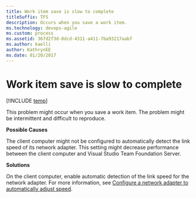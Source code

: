 ```yaml
---
title: Work item save is slow to complete
titleSuffix: TFS
description: Occurs when you save a work item.
ms.technology: devops-agile
ms.custom: process
ms.assetid: 367d2f3d-8dcd-4311-a411-7ba93217aabf
ms.author: kaelli
author: KathrynEE
ms.date: 01/20/2017
---
```


# Work item save is slow to complete

[!INCLUDE [temp](../../includes/version-tfs-all-versions.md)]

This problem might occur when you save a work item. The problem might be intermittent and difficult to reproduce.  
  
 **Possible Causes**  
  
 The client computer might not be configured to automatically detect the link speed of its network adapter. This setting might decrease performance between the client computer and Visual Studio Team Foundation Server.  
  
 **Solutions**  
  
 On the client computer, enable automatic detection of the link speed for the network adapter. For more information, see [Configure a network adapter to automatically adjust speed](configure-network-adapter-automatically-adjust-speed.md).